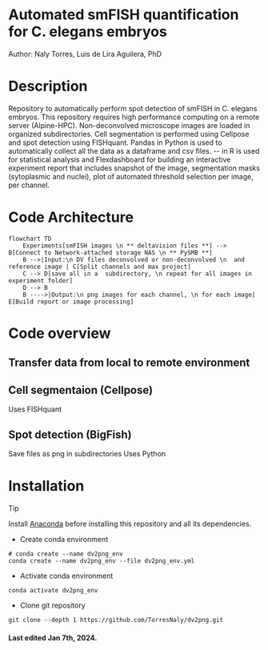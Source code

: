 # Automated smFISH quantification for C. elegans embryos
Author: Naly Torres, Luis de Lira Aguilera, PhD

# Description
Repository to automatically perform spot detection of smFISH in C. elegans embryos. This repository requires high performance computing on a remote server (Alpine-HPC). Non-deconvolved microscope images are loaded in organized subdirectories. Cell segmentation is performed using Cellpose and spot detection using FISHquant. Pandas in Python is used to automatically collect all the data as a dataframe and csv files. -- in R is used for statistical analysis and Flexdashboard for building an interactive experiment report that includes snapshot of the image, segmentation masks (sytoplasmic and nuclei), plot of automated threshold selection per image, per channel. 

# Code Architecture


```mermaid
flowchart TD
    Experiments[smFISH images \n ** deltavision files **] --> B[Connect to Network-attached storage NAS \n ** PySMB **]
    B -->|Input:\n DV files deconvolved or non-deconvolved \n  and reference image | C[Split channels and max project]
    C --> D[save all in a  subdirectory, \n repeat for all images in experiment folder]
    D --> B
    B ---->|Output:\n png images for each channel, \n for each image| E[Build report or image processing]
```

# Code overview
## Transfer data from local to remote environment

## Cell segmentaion (Cellpose)
Uses FISHquant
## Spot detection (BigFish)


Save files as png in subdirectories
Uses Python

# Installation
> [!TIP]
> Install [Anaconda](https://www.anaconda.com/) before installing this repository and all its dependencies.

* Create conda environment
```
# conda create --name dv2png_env
conda create --name dv2png_env --file dv2png_env.yml
```
* Activate conda environment
```
conda activate dv2png_env
```
* Clone git repository
```
git clone --depth 1 https://github.com/TorresNaly/dv2png.git
```
#### Last edited Jan 7th, 2024. 



